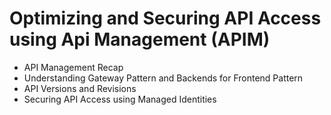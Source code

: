 # Optimizing and Securing API Access using Api Management (APIM)

- API Management Recap
- Understanding Gateway Pattern and Backends for Frontend Pattern
- API Versions and Revisions
- Securing API Access using Managed Identities